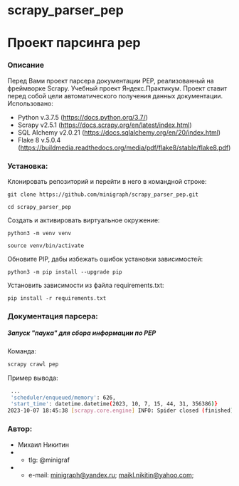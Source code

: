# scrapy_parser_pep

# Проект парсинга pep
### Описание
Перед Вами проект парсера документации PEP, реализованный на фреймворке Scrapy. Учебный проект Яндекс.Практикум.
Проект ставит перед собой цели автоматического получения данных документации.
Использовано:
* Python v.3.7.5 (https://docs.python.org/3.7/)
* Scrapy v2.5.1 (https://docs.scrapy.org/en/latest/index.html)
* SQL Alchemy v2.0.21 (https://docs.sqlalchemy.org/en/20/index.html)
* Flake 8 v.5.0.4 (https://buildmedia.readthedocs.org/media/pdf/flake8/stable/flake8.pdf)

### Установка:
Клонировать репозиторий и перейти в него в командной строке:

```
git clone https://github.com/minigraph/scrapy_parser_pep.git
```

```
cd scrapy_parser_pep

```

Cоздать и активировать виртуальное окружение:

```
python3 -m venv venv
```

```
source venv/bin/activate
```

Обновите PIP, дабы избежать ошибок установки зависимостей:

```
python3 -m pip install --upgrade pip
```

Установить зависимости из файла requirements.txt:

```
pip install -r requirements.txt
```

### Документация парсера:
##### Запуск "паука" для сбора информации по PEP
Команда:
```bash
scrapy crawl pep
```
Пример вывода:
```bash
 ...
 'scheduler/enqueued/memory': 626,
 'start_time': datetime.datetime(2023, 10, 7, 15, 44, 31, 356386)}
2023-10-07 18:45:38 [scrapy.core.engine] INFO: Spider closed (finished)  
```

### Автор:
* Михаил Никитин
* * tlg: @minigraf 
* * e-mail: minigraph@yandex.ru; maikl.nikitin@yahoo.com;